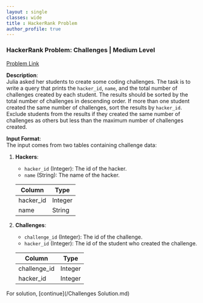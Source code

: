 ```yaml
---
layout : single
classes: wide
title : HackerRank Problem
author_profile: true
---
```


### HackerRank Problem: Challenges | Medium Level
[Problem Link](https://www.hackerrank.com/challenges/challenges/problem)

**Description**:  
Julia asked her students to create some coding challenges. The task is to write a query that prints the `hacker_id`, `name`, and the total number of challenges created by each student. The results should be sorted by the total number of challenges in descending order. If more than one student created the same number of challenges, sort the results by `hacker_id`. Exclude students from the results if they created the same number of challenges as others but less than the maximum number of challenges created.

**Input Format**:  
The input comes from two tables containing challenge data:

1. **Hackers**:
   - `hacker_id` (Integer): The id of the hacker.
   - `name` (String): The name of the hacker.

   | Column     | Type    |
   |------------|---------|
   | hacker_id  | Integer |
   | name       | String  |

2. **Challenges**:
   - `challenge_id` (Integer): The id of the challenge.
   - `hacker_id` (Integer): The id of the student who created the challenge.

   | Column        | Type    |
   |---------------|---------|
   | challenge_id  | Integer |
   | hacker_id     | Integer |
  
For solution, [continue](/Challenges Solution.md)